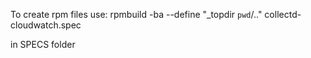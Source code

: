 To create rpm files use:
  rpmbuild -ba --define "_topdir `pwd`/.." collectd-cloudwatch.spec

in SPECS folder
